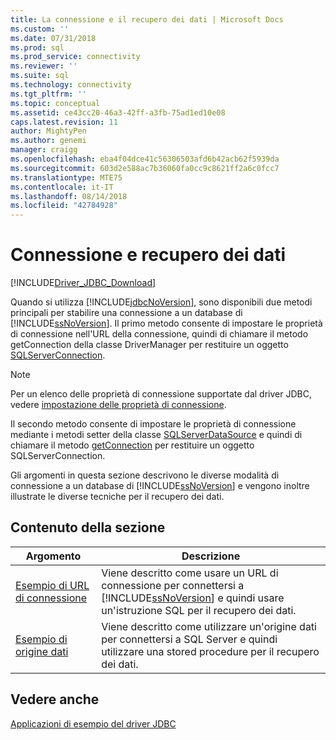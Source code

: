 ```yaml
---
title: La connessione e il recupero dei dati | Microsoft Docs
ms.custom: ''
ms.date: 07/31/2018
ms.prod: sql
ms.prod_service: connectivity
ms.reviewer: ''
ms.suite: sql
ms.technology: connectivity
ms.tgt_pltfrm: ''
ms.topic: conceptual
ms.assetid: ce43cc20-46a3-42ff-a3fb-75ad1ed10e08
caps.latest.revision: 11
author: MightyPen
ms.author: genemi
manager: craigg
ms.openlocfilehash: eba4f04dce41c56306503afd6b42acb62f5939da
ms.sourcegitcommit: 603d2e588ac7b36060fa0cc9c8621ff2a6c0fcc7
ms.translationtype: MTE75
ms.contentlocale: it-IT
ms.lasthandoff: 08/14/2018
ms.locfileid: "42784928"
---
```

# <a name="connecting-and-retrieving-data"></a>Connessione e recupero dei dati

[!INCLUDE[Driver_JDBC_Download](../../../includes/driver_jdbc_download.md)]

Quando si utilizza [!INCLUDE[jdbcNoVersion](../../../includes/jdbcnoversion_md.md)], sono disponibili due metodi principali per stabilire una connessione a un database di [!INCLUDE[ssNoVersion](../../../includes/ssnoversion-md.md)]. Il primo metodo consente di impostare le proprietà di connessione nell'URL della connessione, quindi di chiamare il metodo getConnection della classe DriverManager per restituire un oggetto [SQLServerConnection](../../../connect/jdbc/reference/sqlserverconnection-class.md).  
  
> [!NOTE]  
> Per un elenco delle proprietà di connessione supportate dal driver JDBC, vedere [impostazione delle proprietà di connessione](../../../connect/jdbc/setting-the-connection-properties.md).  
  
Il secondo metodo consente di impostare le proprietà di connessione mediante i metodi setter della classe [SQLServerDataSource](../../../connect/jdbc/reference/sqlserverdatasource-class.md) e quindi di chiamare il metodo [getConnection](../../../connect/jdbc/reference/getconnection-method-sqlserverdatasource.md) per restituire un oggetto SQLServerConnection.  
  
Gli argomenti in questa sezione descrivono le diverse modalità di connessione a un database di [!INCLUDE[ssNoVersion](../../../includes/ssnoversion-md.md)] e vengono inoltre illustrate le diverse tecniche per il recupero dei dati.  
  
## <a name="in-this-section"></a>Contenuto della sezione  
  
|Argomento|Descrizione|  
|-----------|-----------------|  
|[Esempio di URL di connessione](../../../connect/jdbc/code-samples/connection-url-sample.md)|Viene descritto come usare un URL di connessione per connettersi a [!INCLUDE[ssNoVersion](../../../includes/ssnoversion-md.md)] e quindi usare un'istruzione SQL per il recupero dei dati.|  
|[Esempio di origine dati](../../../connect/jdbc/code-samples/data-source-sample.md)|Viene descritto come utilizzare un'origine dati per connettersi a SQL Server e quindi utilizzare una stored procedure per il recupero dei dati.|  
  
## <a name="see-also"></a>Vedere anche

[Applicazioni di esempio del driver JDBC](../../jdbc/code-samples/sample-jdbc-driver-applications.md)
  